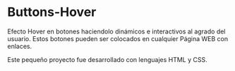 # Buttons-Hover
Efecto Hover en botones haciendolo dinámicos e interactivos al agrado del usuario. Estos botones pueden ser colocados
en cualquier Página WEB con enlaces.

Este pequeño proyecto fue desarrollado con lenguajes HTML y CSS.
